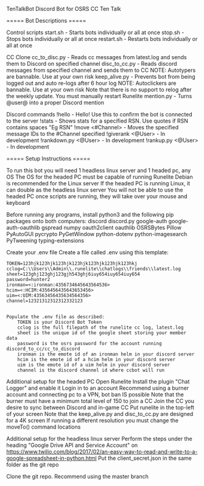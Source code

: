 TenTalkBot
Discord Bot for OSRS CC Ten Talk

===== Bot Descriptions =====

Control scripts
	start.sh - Starts bots individually or all at once
	stop.sh - Stops bots individually or all at once
	restart.sh - Restarts bots individually or all at once

CC Clone
	cc_to_disc.py - Reads cc messages from latest.log and sends them to Discord on specified channel
	disc_to_cc.py - Reads discord messages from specified channel and sends them to CC
		NOTE: Autotypers are bannable. Use at your own risk
	keep_alive.py - Prevents bot from being logged out and auto re-logs after 6 hour log
		NOTE: Autoclickers are bannable. Use at your own risk
	Note that there is no support to relog after the weekly update. You must manually restart Runelite
	mention.py - Turns @user@ into a proper Discord mention

Discord commands
	!hello - Hello! Use this to confirm the bot is connected to the server
	!stats <rsn> - Shows stats for a specified RSN. Use quotes if RSN contains spaces "Eg RSN"
	!move <#Channel> <message ids> - Moves the specified message IDs to the #Channel specified
	!giverank <@User> <RSN> - In development
	!rankdown.py <@User> - In development
	!rankup.py <@User> - In development

===== Setup Instructions =====

To run this bot you will need 1 headless linux server and 1 headed pc, any OS
The OS for the headed PC must be capable of running Runelite
Debian is recommended for the Linux server
If the headed PC is running Linux, it can double as the headless linux server
You will not be able to use the headed PC once scripts are running, they will take over your mouse and keyboard

Before running any programs, install python3 and the following pip packages onto both computers:
	discord
	discord.py
	google-auth
	google-auth-oauthlib
	gspread
	numpy
	oauth2client
	oauthlib
	OSRSBytes
	Pillow
	PyAutoGUI
	pycrypto
	PyGetWindow
	python-dotenv
	python-imagesearch
	PyTweening
	typing-extensions

Create your .env file
	Create a file called .env using this template:

	TOKEN=123hjk123hjk123hjk123hjk123hjk123hjk123hkj
	cclog=C:\\Users\\Admin\\.runelite\\chatlogs\\friends\\latest.log
	sheet=123ghj123ghj123gjh543ghj6iuy654iuy654iuy654
	password=hunter2
	ironman=<:ironman:4356734645643564536>
	hcim=<:HCIM:4356456435643653456>
	uim=<:UIM:43563456435634564356>
	channel=12321312312312332123


	Populate the .env file as described:
		TOKEN is your Discord Bot Token
		cclog is the full filepath of the runelite cc log, latest.log
		sheet is the unique id of the google sheet storing your member data
		password is the osrs password for the account running discord_to_cc/cc_to_discord
		ironman is the emote id of an ironman helm in your discord server
		hcim is the emote id of a hcim helm in your discord server
		uim is the emote id of a uim helm in your discord server
		channel is the discord channel id where ccbot will run

Additional setup for the headed PC
	Open Runelite
	Install the plugin "Chat Logger" and enable it
	Login in to an account
	Recommend using a burner account and connecting pc to a VPN, bot ban IS possible
	Note that the burner must have a minimum total level of 150 to join a CC
	Join the CC you desire to sync between Discord and in-game CC
	Put runelite in the top-left of your screen
	Note that the keep_alive.py and disc_to_cc.py are designed for a 4K screen
	If running a different resolution you must change the moveTo() command locations

Additional setup for the headless linux server
	Perform the steps under the heading "Google Drive API and Service Account" on 
	https://www.twilio.com/blog/2017/02/an-easy-way-to-read-and-write-to-a-google-spreadsheet-in-python.html
	Put the client_secret.json in the same folder as the git repo

Clone the git repo. Recommend using the master branch
